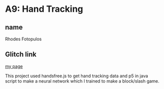 # A9: Hand Tracking

## name
Rhodes Fotopulos
## Glitch link
[my page](https://rhodes-a9.glitch.me)

This project used handsfree.js to get hand tracking data and p5 in java script to make a neural network which I trained to make a block/slash game. 
